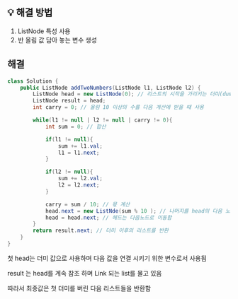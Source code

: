 ## 💡 해결 방법

1. ListNode 특성 사용
2. 반 올림 값 담아 놓는 변수 생성

## 해결

```java
class Solution {
    public ListNode addTwoNumbers(ListNode l1, ListNode l2) {
        ListNode head = new ListNode(0); // 리스트의 시작을 가리키는 더미(dummy) 노드
        ListNode result = head;
        int carry = 0; // 올림 10 이상의 수를 다음 계산에 받을 때 사용

        while(l1 != null | l2 != null | carry != 0){
            int sum = 0; // 합산

            if(l1 != null){
                sum += l1.val;
                l1 = l1.next;
            }

            if(l2 != null){
                sum += l2.val;
                l2 = l2.next;
            }

            carry = sum / 10; // 몫 계산
            head.next = new ListNde(sum % 10 ); // 나머지를 head의 다음 노드에 넣음
            head = head.next; // 헤드는 다음노드로 이동함
        }
        return result.next; // 더미 이후의 리스트를 반환
    }
}
```

첫 head는 더미 값으로 사용하며 다음 값을 연결 시키기 위한 변수로서 사용됨

result 는 head를 계속 참조 하며 Link 되는 list를 물고 있음

따라서 최종값은 첫 더미를 버린 다음 리스트들을 반환함
